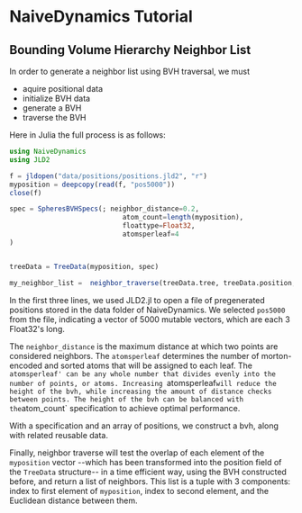 # NaiveDynamics Tutorial

## Bounding Volume Hierarchy Neighbor List

In order to generate a neighbor list using BVH traversal, we must
* aquire positional data
* initialize BVH data
* generate a BVH
* traverse the BVH

Here in Julia the full process is as follows:

```julia
using NaiveDynamics
using JLD2

f = jldopen("data/positions/positions.jld2", "r")
myposition = deepcopy(read(f, "pos5000"))
close(f)

spec = SpheresBVHSpecs(; neighbor_distance=0.2, 
                            atom_count=length(myposition),
                            floattype=Float32,
                            atomsperleaf=4 
)


treeData = TreeData(myposition, spec)

my_neighbor_list =  neighbor_traverse(treeData.tree, treeData.position, spec)
```

In the first three lines, we used JLD2.jl to open a file of pregenerated positions stored in the data folder of NaiveDynamics. We selected `pos5000` from the file, indicating a vector of 5000 mutable vectors, which are each 3 Float32's long. 

The `neighbor_distance` is the maximum distance at which two points are considered neighbors. The `atomsperleaf` determines the number of morton-encoded and sorted atoms that will be assigned to each leaf. The `atomsperleaf' can be any whole number that divides evenly into the number of points, or atoms. Increasing `atomsperleaf` will reduce the height of the bvh, while increasing the amount of distance checks between points. The height of the bvh can be balanced with the `atom_count` specification to achieve optimal performance.

With a specification and an array of positions, we construct a bvh, along with related reusable data. 

Finally, neighbor traverse will test the overlap of each element of the `myposition` vector --which has been transformed into the position field of the ```TreeData``` structure-- in a time efficient way, using the BVH constructed before, and return a list of neighbors. This list is a tuple with 3 components: index to first element of `myposition`, index to second element, and the Euclidean distance between them.